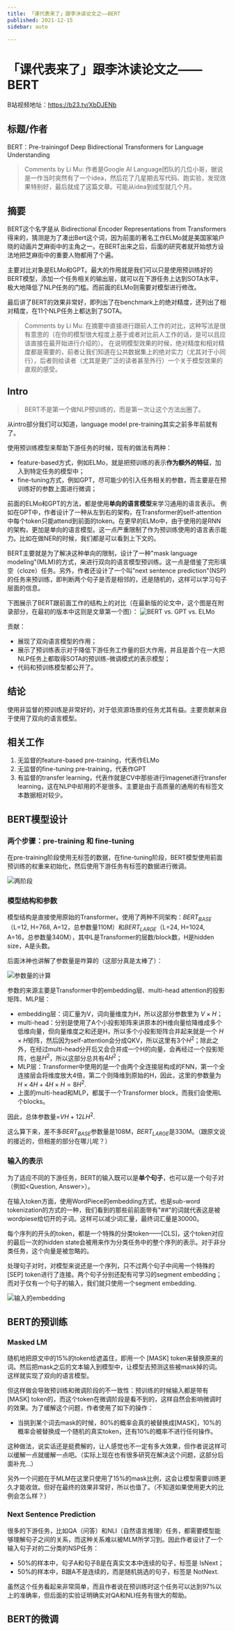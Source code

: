 ```yaml
---
title: 「课代表来了」跟李沐读论文之——BERT
published: 2021-12-15
sidebar: auto

---
```


# 「课代表来了」跟李沐读论文之——BERT

B站视频地址：https://b23.tv/XbDJENb



## 标题/作者

BERT：Pre-trainingof Deep Bidirectional Transformers for Language Understanding

>  Comments by Li Mu: 作者是Google AI Language团队的几位小哥，据说是一作当时突然有了一个idea，然后花了几星期去写代码、跑实验，发现效果特别好，最后就成了这篇文章。可能从idea到成型就几个月。

## 摘要

BERT这个名字是从 Bidirectional Encoder Representations from Transformers得来的，猜测是为了凑出Bert这个词，因为前面的著名工作ELMo就是美国家喻户晓的动画片芝麻街中的主角之一。在BERT出来之后，后面的研究者就开始想方设法地把芝麻街中的重要人物都用了个遍。

主要对比对象是ELMo和GPT。最大的作用就是我们可以只是使用预训练好的BERT模型，添加一个任务相关的输出层，就可以在下游任务上达到SOTA水平，极大地降低了NLP任务的门槛。而前面的ELMo则需要对模型进行修改。

最后讲了BERT的效果非常好，即列出了在benchmark上的绝对精度，还列出了相对精度，在11个NLP任务上都达到了SOTA。

> Comments by Li Mu: 在摘要中直接进行跟前人工作的对比，这种写法是很有意思的（在你的模型很大程度上基于或者对比前人工作的话，是可以且应该直接在最开始进行介绍的）。 在说明模型效果的时候，绝对精度和相对精度都是需要的，前者让我们知道在公共数据集上的绝对实力（尤其对于小同行），后者则给读者（尤其是更广泛的读者甚至外行）一个关于模型效果的直观的感受。

## Intro

> BERT不是第一个做NLP预训练的，而是第一次让这个方法出圈了。

从intro部分我们可以知道，language model pre-training其实之前多年前就有了。

使用预训练模型来帮助下游任务的时候，现有的做法有两种：

- feature-based方式，例如ELMo，就是把预训练的表示**作为额外的特征**，加入到特定任务的模型中；
- fine-tuning方式，例如GPT，尽可能少的引入任务相关的参数，而主要是在预训练好的参数上面进行微调；

前面的ELMo和GPT的方法，都是使用**单向的语言模型**来学习通用的语言表示。 例如在GPT中，作者设计了一种从左到右的架构，在Transformer的self-attention中每个token只能attend到前面的token。在更早的ELMo中，由于使用的是RNN的架构，更加是单向的语言模型。这一点严重限制了作为预训练使用的语言表示能力。比如在做NER的时候，我们都是可以看到上下文的。

BERT主要就是为了解决这种单向的限制，设计了一种"mask language modeling"(MLM)的方式，来进行双向的语言模型预训练。这一点是借鉴了完形填空（cloze）任务。另外，作者还设计了一个叫"next sentence prediction"(NSP)的任务来预训练，即判断两个句子是否是相邻的，还是随机的，这样可以学习句子层面的信息。

下图展示了BERT跟前面工作的结构上的对比（在最新版的论文中，这个图是在附录部分，在最初的版本中这则是文章第一个图）：
![BERT vs. GPT vs. ELMo](https://gitee.com/beyond_guo/typora_pics/raw/master/typora/20211216115137.png)

贡献：

- 展现了双向语言模型的作用；
- 展示了预训练表示对于降低下游任务工作量的巨大作用，并且是首个在一大把NLP任务上都取得SOTA的预训练-微调模式的表示模型；
- 代码和预训练模型都公开了。

## 结论

使用非监督的预训练是非常好的，对于低资源场景的任务尤其有益。主要贡献来自于使用了双向的语言模型。 

## 相关工作

1. 无监督的feature-based pre-training，代表作ELMo
2. 无监督的fine-tuning pre-training，代表作GPT
3. 有监督的transfer learning，代表作就是CV中那些进行Imagenet进行transfer learning，这在NLP中却用的不是很多。主要是由于高质量的通用的有标签文本数据相对较少。

## BERT模型设计

### 两个步骤：pre-training 和 fine-tuning

在pre-training阶段使用无标签的数据，在fine-tuning阶段，BERT模型使用前面预训练的权重来初始化，然后使用下游任务有标签的数据进行微调。

![两阶段](https://gitee.com/beyond_guo/typora_pics/raw/master/typora/20211216115356.png)



### 模型结构和参数

模型结构是直接使用原始的Transformer。使用了两种不同架构：$BERT_{BASE}$（L=12, H=768, A=12，总参数量110M）和$BERT_{LARGE}$（L=24, H=1024, A=16，总参数量340M），其中L是Transformer的层数/block数，H是hidden size，A是头数。 

后面沐神也讲解了参数量是咋算的（这部分真是太棒了）：

![参数量的计算](https://gitee.com/beyond_guo/typora_pics/raw/master/typora/20211216121215.png)

参数的来源主要是Transformer中的embedding层、multi-head attention的投影矩阵、MLP层：

- embedding层：词汇量为V，词向量维度为H，所以这部分参数里为 $V \times H$；
- multi-head：分别是使用了A个小投影矩阵来讲原本的H维向量给降维成多个低维向量，但向量维度之和还是H，所以多个小投影矩阵合并起来就是一个 $H \times H$矩阵，然后因为self-attention会分成QKV，所以这里有3个$H^2$；除此之外，在经过multi-head分开后又会合并成一个H的向量，会再经过一个投影矩阵，也是$H^2$，所以这部分总共有$4 H^2$；
- MLP层：Transformer中使用的是一个由两个全连接层构成的FNN，第一个全连接层会将维度放大4倍，第二个则降维到原始的H，因此，这里的参数量为$H \times 4H + 4H\times H=8H^2$.
- 上面的multi-head和MLP，都属于一个Transformer block，而我们会使用L个blocks。

因此，总体参数量=$VH + 12LH^2$.

这么算下来，差不多$BERT_{BASE}$参数量是108M，$BERT_{LARGE}$是330M。（跟原文说的接近的，但相差的部分在哪儿呢？）

### 输入的表示

为了适应不同的下游任务，BERT的输入既可以是**单个句子**，也可以是一个句子对（例如<Question, Answer>）。

在输入token方面，使用WordPiece的embedding方式，也是sub-word tokenization的方式的一种，我们看到的那些前前面带有"##"的词就代表这是被wordpiese给切开的子词。这样可以减少词汇量，最终词汇量是30000。

每个序列的开头的token，都是一个特殊的分类token——[CLS]，这个token对应的最后一次的hidden state会被用来作为分类任务中的整个序列的表示。对于非分类任务，这个向量是被忽略的。

处理句子对时，对模型来说还是一个序列，只不过两个句子中间用一个特殊的[SEP] token进行了连接。两个句子分别还配有可学习的segment embedding；而对于仅有一个句子的输入，我们就只使用一个segment embedding.

![输入的embedding](https://gitee.com/beyond_guo/typora_pics/raw/master/typora/20211216152005.png)



## BERT的预训练

### Masked LM

随机地把原文中的15%的token给遮盖住，即用一个 [MASK] token来替换原来的词。然后把mask之后的文本输入到模型中，让模型去预测这些被mask掉的词。这样就实现了双向的语言模型。

但这样做会导致预训练和微调阶段的不一致性：预训练的时候输入都是带有 [MASK] token的，而这个token在微调阶段是看不到的，这样自然会影响微调时的效果。为了缓解这个问题，作者使用了如下的操作：

- 当挑到某个词去mask的时候，80%的概率会真的被替换成[MASK]，10%的概率会被替换成一个随机的真实token，还有10%的概率不进行任何操作。

这种做法，说实话还是挺费解的，让人感觉也不一定有多大效果，但作者说这样可以缓解一点就缓解一点吧。（实际上现在也有很多研究在解决这个问题，这部分后面补充...）

另外一个问题在于MLM在这里只使用了15%的mask比例，这会让模型需要训练更久才能收敛。但好在最终的效果非常好，所以也值了。（不知道如果使用更大的比例会怎么样？）



### Next Sentence Prediction

很多的下游任务，比如QA（问答）和NLI（自然语言推理）任务，都需要模型能够理解句子之间的关系，而这种关系难以被MLM所学习到。因此作者设计了一个输入句子对的二分类的NSP任务：

- 50%的样本中，句子A和句子B是在真实文本中连续的句子，标签是 IsNext；
- 50%的样本中，B跟A不是连续的，而是随机挑选的句子，标签是 NotNext.

虽然这个任务看起来非常简单，而且作者说在预训练时这个任务可以达到97%以上的准确率，但后面的实验证明确实对QA和NLI任务有很大的帮助。

## BERT的微调

